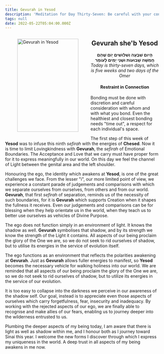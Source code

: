 ```yaml
---
title: Gevurah in Yesod
description: 'Meditation for Day Thirty-Seven: Be careful with your connections'
tags: null
date: 2022-05-22T05:04:00.000Z
---
```


<a href="https://www.chabad.org/holidays/sefirah/omer-count_cdo/jewish/Count-the-Omer.htm">
<i class="fa fa-file" aria-hidden="true"></i></a>

<figure style='float: left'>
 <a href='/posts/img/freedom/week6/6.2-Gevurah_in_Yesod.png' target="_blank">
   <img src='/posts/img/freedom/week6/6.2-Gevurah_in_Yesod_s.png' alt='Gevurah in Yesod' width='200' height='304' />
 </a>
</figure>

<div style="text-align:center">
<h2>Gevurah she'b Yesod</h2>
<span dir="rtl"><b>הָיום שִׁבְעָה וְשׁלושׁים יָוֹם שֶׁהֵם חְַמִשָּׁה שָׁבוּעוֹת וּשְׁנֵי יָמִים לָעוֹמֵר</b></span>
<br />
<i>ֹToday is thirty-seven days, which is five weeks and two days of the Omer</i>
</p>

<h4>Restraint in Connection</h4>

</div>

<div class="abstract">

Bonding must be done with discretion and careful consideration with whom and with what you bond. Even the healthiest and closest bonding needs "time out", a respect for each individual's space.

</div>

The first step of this week of **Yesod** was to infuse this ninth _sefirah_ with the energies of **Chesed**. Now it is time to limit Lovingkindness with **Gevurah**, the _sefirah_ of Emotional Boundaries. The Acceptance and Love that we carry must have proper form for it to express meaningfully in our world. On this day we feel the channel of Light between the genital area and the left shoulder.

Honouring the ego, the identity which awakens at **Yesod**, is one of the great challenges we face. From the lesser "i", our more limited point of view, we experience a constant parade of judgements and comparisons with which we separate ourselves from ourselves, from others and from our world. **Gevurah**, that first _sefirah_ of separation, reminds us of the necessity of such boundaries, for it is **Gevurah** which supports Creation when it shapes the fullness it receives. Even our judgements and comparisons can be for blessing when they help orientate us in the world, when they teach us to better use ourselves as vehicles of Divine Purpose.

The ego does not function simply in an environment of light. It knows the shadow as well. **Gevurah** symbolises that shadow, and by its strength we know the strength of the Light it contains. All aspects of our being proclaim the glory of the One we are, so we do not seek to rid ourselves of shadow, but to utilise its energies in the service of evolution itself.

The ego functions as an environment that reflects the polarities awakening at **Gevurah**. Just as **Gevurah** allows fuller energies to manifest, so **Yesod** becomes the necessary vehicle for walking holiness into our world. We are reminded that all aspects of our being proclaim the glory of the One we are, so we do not seek to rid ourselves of shadow, but to utilize its energies in the service of our evolution.

It is too easy to collapse into the darkness we perceive in our awareness of the shadow self. Our goal, instead is to appreciate even those aspects of ourselves which carry forgetfulness, fear, insecurity and inadequacy. By working with the rejected aspects of our ego, we are finally able to recognise and make allies of our fears, enabling us to journey deeper into the wilderness entrusted to us.

<div class="abstract">

Plumbing the deeper aspects of my being today, I am aware that there is light as well as shadow within me, and I honour both as I journey toward Sinai this year. I welcome the new forms I discover through which I express my uniqueness in the world. A deep trust in all aspects of my being awakens in me now.

</div>
